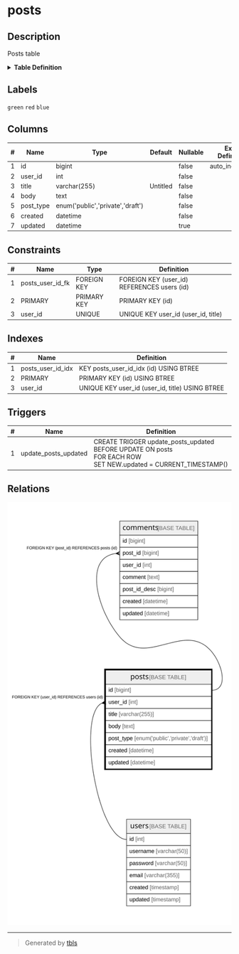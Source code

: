 # posts

## Description

Posts table

<details>
<summary><strong>Table Definition</strong></summary>

```sql
CREATE TABLE `posts` (
  `id` bigint NOT NULL AUTO_INCREMENT,
  `user_id` int NOT NULL,
  `title` varchar(255) NOT NULL DEFAULT 'Untitled',
  `body` text NOT NULL,
  `post_type` enum('public','private','draft') NOT NULL COMMENT 'public/private/draft',
  `created` datetime NOT NULL,
  `updated` datetime DEFAULT NULL,
  PRIMARY KEY (`id`),
  UNIQUE KEY `user_id` (`user_id`,`title`),
  KEY `posts_user_id_idx` (`id`) USING BTREE,
  CONSTRAINT `posts_user_id_fk` FOREIGN KEY (`user_id`) REFERENCES `users` (`id`) ON DELETE CASCADE
) ENGINE=InnoDB DEFAULT CHARSET=utf8mb4 COLLATE=utf8mb4_0900_ai_ci COMMENT='Posts table'
```

</details>

## Labels

`green` `red` `blue`

## Columns

| # | Name | Type | Default | Nullable | Extra Definition | Children | Parents | Comment |
| - | ---- | ---- | ------- | -------- | --------------- | -------- | ------- | ------- |
| 1 | id | bigint |  | false | auto_increment | [comments](comments.md) |  |  |
| 2 | user_id | int |  | false |  |  | [users](users.md) |  |
| 3 | title | varchar(255) | Untitled | false |  |  |  |  |
| 4 | body | text |  | false |  |  |  | post body |
| 5 | post_type | enum('public','private','draft') |  | false |  |  |  | public/private/draft |
| 6 | created | datetime |  | false |  |  |  |  |
| 7 | updated | datetime |  | true |  |  |  |  |

## Constraints

| # | Name | Type | Definition |
| - | ---- | ---- | ---------- |
| 1 | posts_user_id_fk | FOREIGN KEY | FOREIGN KEY (user_id) REFERENCES users (id) |
| 2 | PRIMARY | PRIMARY KEY | PRIMARY KEY (id) |
| 3 | user_id | UNIQUE | UNIQUE KEY user_id (user_id, title) |

## Indexes

| # | Name | Definition |
| - | ---- | ---------- |
| 1 | posts_user_id_idx | KEY posts_user_id_idx (id) USING BTREE |
| 2 | PRIMARY | PRIMARY KEY (id) USING BTREE |
| 3 | user_id | UNIQUE KEY user_id (user_id, title) USING BTREE |

## Triggers

| # | Name | Definition |
| - | ---- | ---------- |
| 1 | update_posts_updated | CREATE TRIGGER update_posts_updated BEFORE UPDATE ON posts<br>FOR EACH ROW<br>SET NEW.updated = CURRENT_TIMESTAMP() |

## Relations

![er](posts.svg)

---

> Generated by [tbls](https://github.com/k1LoW/tbls)
